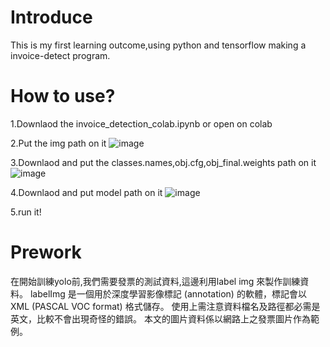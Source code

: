 # Introduce
This is my first learning outcome,using python and tensorflow making a invoice-detect program.
# How to use?
1.Downlaod the invoice_detection_colab.ipynb or open on colab 

2.Put the img path on it
![image](https://user-images.githubusercontent.com/80931202/134767012-5a7c78cd-f429-4209-9375-9687cc338efc.png)

3.Downlaod and put the classes.names,obj.cfg,obj_final.weights path on it
![image](https://user-images.githubusercontent.com/80931202/134766981-b5668e9b-8f8e-488b-bb53-880c2e71b37e.png)

4.Downlaod and put model path on it
![image](https://user-images.githubusercontent.com/80931202/134767041-7f99ade1-86c3-478f-92dc-773be9717068.png)

5.run it!
# Prework
在開始訓練yolo前,我們需要發票的測試資料,這邊利用label img 來製作訓練資料。
labelImg 是一個用於深度學習影像標記 (annotation) 的軟體，標記會以 XML (PASCAL VOC format) 格式儲存。
使用上需注意資料檔名及路徑都必需是英文，比較不會出現奇怪的錯誤。
本文的圖片資料係以網路上之發票圖片作為範例。
